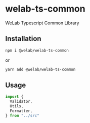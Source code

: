 # welab-ts-common

WeLab Typescript Common Library

## Installation

```sh
npm i @welab/welab-ts-common
```
or
```sh
yarn add @welab/welab-ts-common
```

## Usage

```ts
import {
  Validator,
  Utils,
  Formatter,
} from "../src"
```
